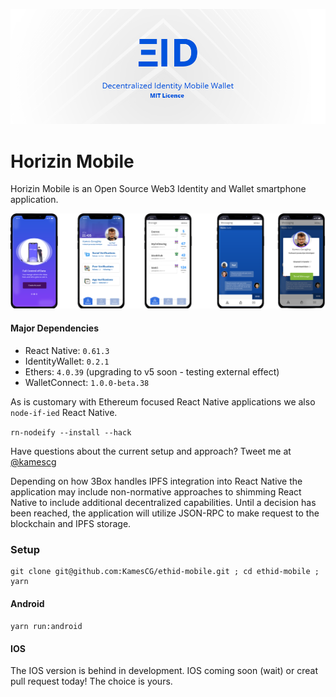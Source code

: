 ![d](assets/header.png)

# Horizin Mobile

Horizin Mobile is an Open Source Web3 Identity and Wallet smartphone application.

![d](assets/lineup.png)

#### Major Dependencies

- React Native: `0.61.3`
- IdentityWallet: `0.2.1`
- Ethers: `4.0.39` (upgrading to v5 soon - testing external effect)
- WalletConnect: `1.0.0-beta.38`

As is customary with Ethereum focused React Native applications we also `node-if-ied` React Native.

`rn-nodeify --install --hack`

Have questions about the current setup and approach? Tweet me at <a href="twitter.com/kamescg">@kamescg</a>

Depending on how 3Box handles IPFS integration into React Native the application may include non-normative approaches to shimming React Native to include additional decentralized capabilities. Until a decision has been reached, the application will utilize JSON-RPC to make request to the blockchain and IPFS storage.

### Setup

```
git clone git@github.com:KamesCG/ethid-mobile.git ; cd ethid-mobile ; yarn
```

#### Android

`yarn run:android`

#### IOS

The IOS version is behind in development. IOS coming soon (wait) or creat pull request today! The choice is yours.
